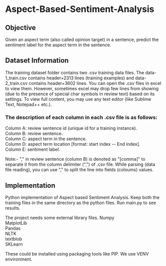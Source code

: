 # Aspect-Based-Sentiment-Analysis


## Objective 
Given an aspect term (also called opinion target) in a sentence, predict the sentiment label for the aspect term in the sentence.  

## Dataset Information
The training dataset folder contains two .csv training data files. The data-1_train.csv contains header+2313 lines (training examples) and data-2_train.csv contains header+3602 lines. You can open the .csv files in excel to view them. However, sometimes excel may drop few lines from showing (due to the presence of special char symbols in review text) based on its settings. To view full content, you may use any text editor (like Sublime Text, Notepad++ etc.). 

 

### The description of each column in each .csv file is as follows:

Column A: review sentence id (unique id for a training instance).<br />
Column B: review sentence.<br />
Column C: aspect term in the sentence.<br />
Column D: aspect term location  [format: start index -- End index].<br />
Column E: sentiment label.<br />

 
Note:- "," in review sentence (column B) is denoted as "[comma]" to separate it from the column delimiter (",") of .csv file. While parsing (data file reading), you can use "," to split the line into fields (coloums) values.

 

## Implementation
Python implementation of Aspect based Sentiment Analysis. Keep both the training files in the same directory as the python files. Run main.py to see results.

The project needs some external library files.
Numpy<br />
MatplotLib<br />
Pandas<br />
NLTK<br />
textblob<br />
SKLearn<br />

These could be installed using packaging tools like PIP. We use VENV environment.
